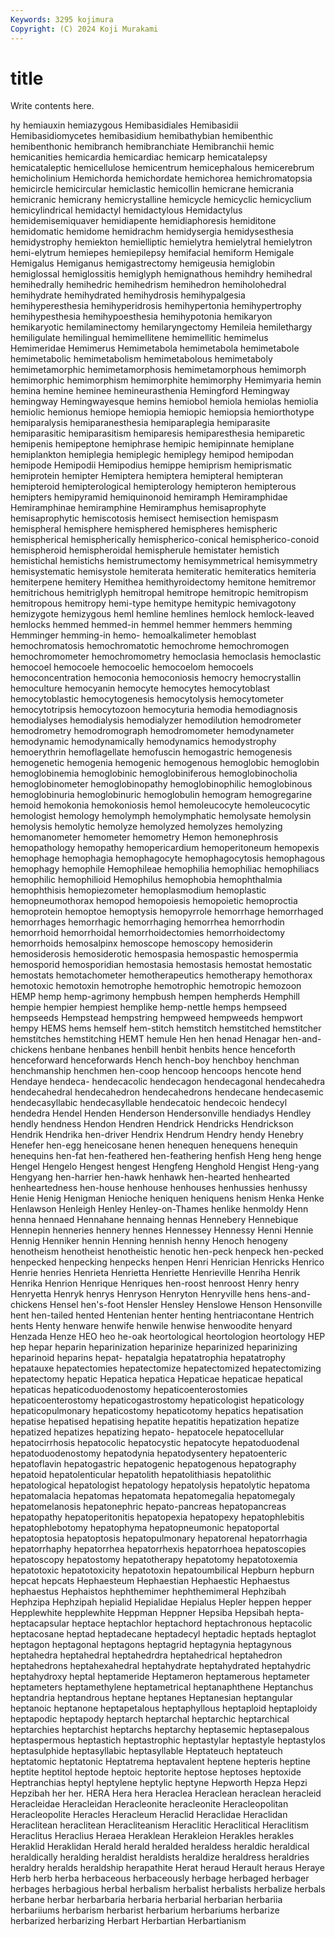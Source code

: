 ```yaml
---
Keywords: 3295 kojimura
Copyright: (C) 2024 Koji Murakami
---
```


# title

Write contents here.



hy hemiauxin
hemiazygous Hemibasidiales Hemibasidii Hemibasidiomycetes hemibasidium hemibathybian hemibenthic hemibenthonic hemibranch hemibranchiate
Hemibranchii hemic hemicanities hemicardia hemicardiac hemicarp hemicatalepsy hemicataleptic hemicellulose hemicentrum
hemicephalous hemicerebrum hemicholinium Hemichorda hemichordate hemichorea hemichromatopsia hemicircle hemicircular hemiclastic
hemicollin hemicrane hemicrania hemicranic hemicrany hemicrystalline hemicycle hemicyclic hemicyclium hemicylindrical
hemidactyl hemidactylous Hemidactylus hemidemisemiquaver hemidiapente hemidiaphoresis hemiditone hemidomatic hemidome hemidrachm
hemidysergia hemidysesthesia hemidystrophy hemiekton hemielliptic hemielytra hemielytral hemielytron hemi-elytrum hemiepes
hemiepilepsy hemifacial hemiform Hemigale Hemigalus Hemiganus hemigastrectomy hemigeusia hemiglobin hemiglossal
hemiglossitis hemiglyph hemignathous hemihdry hemihedral hemihedrally hemihedric hemihedrism hemihedron hemiholohedral
hemihydrate hemihydrated hemihydrosis hemihypalgesia hemihyperesthesia hemihyperidrosis hemihypertonia hemihypertrophy hemihypesthesia hemihypoesthesia
hemihypotonia hemikaryon hemikaryotic hemilaminectomy hemilaryngectomy Hemileia hemilethargy hemiligulate hemilingual hemimellitene
hemimellitic hemimelus Hemimeridae Hemimerus Hemimetabola hemimetabola hemimetabole hemimetabolic hemimetabolism hemimetabolous
hemimetaboly hemimetamorphic hemimetamorphosis hemimetamorphous hemimorph hemimorphic hemimorphism hemimorphite hemimorphy Hemimyaria
hemin hemina hemine heminee hemineurasthenia Hemingford Hemingway hemingway Hemingwayesque hemins
hemiobol hemiola hemiolas hemiolia hemiolic hemionus hemiope hemiopia hemiopic hemiopsia
hemiorthotype hemiparalysis hemiparanesthesia hemiparaplegia hemiparasite hemiparasitic hemiparasitism hemiparesis hemiparesthesia hemiparetic
hemipenis hemipeptone hemiphrase hemipic hemipinnate hemiplane hemiplankton hemiplegia hemiplegic hemiplegy
hemipod hemipodan hemipode Hemipodii Hemipodius hemippe hemiprism hemiprismatic hemiprotein hemipter
Hemiptera hemiptera hemipteral hemipteran hemipteroid hemipterological hemipterology hemipteron hemipterous hemipters
hemipyramid hemiquinonoid hemiramph Hemiramphidae Hemiramphinae hemiramphine Hemiramphus hemisaprophyte hemisaprophytic hemiscotosis
hemisect hemisection hemispasm hemispheral hemisphere hemisphered hemispheres hemispheric hemispherical hemispherically
hemispherico-conical hemispherico-conoid hemispheroid hemispheroidal hemispherule hemistater hemistich hemistichal hemistichs hemistrumectomy
hemisymmetrical hemisymmetry hemisystematic hemisystole hemiterata hemiteratic hemiteratics hemiteria hemiterpene hemitery
Hemithea hemithyroidectomy hemitone hemitremor hemitrichous hemitriglyph hemitropal hemitrope hemitropic hemitropism
hemitropous hemitropy hemi-type hemitype hemitypic hemivagotony hemizygote hemizygous heml hemline
hemlines hemlock hemlock-leaved hemlocks hemmed hemmed-in hemmel hemmer hemmers hemming
Hemminger hemming-in hemo- hemoalkalimeter hemoblast hemochromatosis hemochromatotic hemochrome hemochromogen hemochromometer
hemochromometry hemoclasia hemoclasis hemoclastic hemocoel hemocoele hemocoelic hemocoelom hemocoels hemoconcentration
hemoconia hemoconiosis hemocry hemocrystallin hemoculture hemocyanin hemocyte hemocytes hemocytoblast hemocytoblastic
hemocytogenesis hemocytolysis hemocytometer hemocytotripsis hemocytozoon hemocyturia hemodia hemodiagnosis hemodialyses hemodialysis
hemodialyzer hemodilution hemodrometer hemodrometry hemodromograph hemodromometer hemodynameter hemodynamic hemodynamically hemodynamics
hemodystrophy hemoerythrin hemoflagellate hemofuscin hemogastric hemogenesis hemogenetic hemogenia hemogenic hemogenous
hemoglobic hemoglobin hemoglobinemia hemoglobinic hemoglobiniferous hemoglobinocholia hemoglobinometer hemoglobinopathy hemoglobinophilic hemoglobinous
hemoglobinuria hemoglobinuric hemoglobulin hemogram hemogregarine hemoid hemokonia hemokoniosis hemol hemoleucocyte
hemoleucocytic hemologist hemology hemolymph hemolymphatic hemolysate hemolysin hemolysis hemolytic hemolyze
hemolyzed hemolyzes hemolyzing hemomanometer hemometer hemometry Hemon hemonephrosis hemopathology hemopathy
hemopericardium hemoperitoneum hemopexis hemophage hemophagia hemophagocyte hemophagocytosis hemophagous hemophagy hemophile
Hemophileae hemophilia hemophiliac hemophiliacs hemophilic hemophilioid Hemophilus hemophobia hemophthalmia hemophthisis
hemopiezometer hemoplasmodium hemoplastic hemopneumothorax hemopod hemopoiesis hemopoietic hemoproctia hemoprotein hemoptoe
hemoptysis hemopyrrole hemorrhage hemorrhaged hemorrhages hemorrhagic hemorrhaging hemorrhea hemorrhodin hemorrhoid
hemorrhoidal hemorrhoidectomies hemorrhoidectomy hemorrhoids hemosalpinx hemoscope hemoscopy hemosiderin hemosiderosis hemosiderotic
hemospasia hemospastic hemospermia hemosporid hemosporidian hemostasia hemostasis hemostat hemostatic hemostats
hemotachometer hemotherapeutics hemotherapy hemothorax hemotoxic hemotoxin hemotrophe hemotrophic hemotropic hemozoon
HEMP hemp hemp-agrimony hempbush hempen hempherds Hemphill hempie hempier hempiest
hemplike hemp-nettle hemps hempseed hempseeds Hempstead hempstring hempweed hempweeds hempwort
hempy HEMS hems hemself hem-stitch hemstitch hemstitched hemstitcher hemstitches hemstitching
HEMT hemule Hen hen henad Henagar hen-and-chickens henbane henbanes henbill
henbit henbits hence henceforth henceforward henceforwards Hench hench-boy henchboy henchman
henchmanship henchmen hen-coop hencoop hencoops hencote hend Hendaye hendeca- hendecacolic
hendecagon hendecagonal hendecahedra hendecahedral hendecahedron hendecahedrons hendecane hendecasemic hendecasyllabic hendecasyllable
hendecatoic hendecoic hendecyl hendedra Hendel Henden Henderson Hendersonville hendiadys Hendley
hendly hendness Hendon Hendren Hendrick Hendricks Hendrickson Hendrik Hendrika hen-driver
Hendrix Hendrum Hendry hendy Henebry Henefer hen-egg heneicosane henen henequen
henequens henequin henequins hen-fat hen-feathered hen-feathering henfish Heng heng henge
Hengel Hengelo Hengest hengest Hengfeng Henghold Hengist Heng-yang Hengyang hen-harrier
hen-hawk henhawk hen-hearted henhearted henheartedness hen-house henhouse henhouses henhussies henhussy
Henie Henig Henigman Henioche heniquen heniquens henism Henka Henke Henlawson
Henleigh Henley Henley-on-Thames henlike henmoldy Henn henna hennaed Hennahane hennaing
hennas Hennebery Hennebique Hennepin henneries hennery hennes Hennessey Hennessy Henni
Hennie Hennig Henniker hennin Henning hennish henny Henoch henogeny henotheism
henotheist henotheistic henotic hen-peck henpeck hen-pecked henpecked henpecking henpecks henpen
Henri Henrician Henricks Henrico Henrie henries Henrieta Henrietta Henriette Henrieville
Henriha Henrik Henrika Henrion Henrique Henriques hen-roost henroost Henry henry
Henryetta Henryk henrys Henryson Henryton Henryville hens hens-and-chickens Hensel hen's-foot
Hensler Hensley Henslowe Henson Hensonville hent hen-tailed hented Hentenian henter
henting hentriacontane Hentrich hents Henty henware henwife henwile henwise henwoodite
henyard Henzada Henze HEO heo he-oak heortological heortologion heortology HEP
hep hepar heparin heparinization heparinize heparinized heparinizing heparinoid heparins hepat-
hepatalgia hepatatrophia hepatatrophy hepatauxe hepatectomies hepatectomize hepatectomized hepatectomizing hepatectomy hepatic
Hepatica hepatica Hepaticae hepaticae hepatical hepaticas hepaticoduodenostomy hepaticoenterostomies hepaticoenterostomy hepaticogastrostomy
hepaticologist hepaticology hepaticopulmonary hepaticostomy hepaticotomy hepatics hepatisation hepatise hepatised hepatising
hepatite hepatitis hepatization hepatize hepatized hepatizes hepatizing hepato- hepatocele hepatocellular
hepatocirrhosis hepatocolic hepatocystic hepatocyte hepatoduodenal hepatoduodenostomy hepatodynia hepatodysentery hepatoenteric hepatoflavin
hepatogastric hepatogenic hepatogenous hepatography hepatoid hepatolenticular hepatolith hepatolithiasis hepatolithic hepatological
hepatologist hepatology hepatolysis hepatolytic hepatoma hepatomalacia hepatomas hepatomata hepatomegalia hepatomegaly
hepatomelanosis hepatonephric hepato-pancreas hepatopancreas hepatopathy hepatoperitonitis hepatopexia hepatopexy hepatophlebitis hepatophlebotomy
hepatophyma hepatopneumonic hepatoportal hepatoptosia hepatoptosis hepatopulmonary hepatorenal hepatorrhagia hepatorrhaphy hepatorrhea
hepatorrhexis hepatorrhoea hepatoscopies hepatoscopy hepatostomy hepatotherapy hepatotomy hepatotoxemia hepatotoxic hepatotoxicity
hepatotoxin hepatoumbilical Hepburn hepburn hepcat hepcats Hephaesteum Hephaestian Hephaestic Hephaestus
hephaestus Hephaistos hephthemimer hephthemimeral Hephzibah Hephzipa Hephzipah hepialid Hepialidae Hepialus
Hepler heppen hepper Hepplewhite hepplewhite Heppman Heppner Hepsiba Hepsibah hepta-
heptacapsular heptace heptachlor heptachord heptachronous heptacolic heptacosane heptad heptadecane heptadecyl
heptadic heptads heptaglot heptagon heptagonal heptagons heptagrid heptagynia heptagynous heptahedra
heptahedral heptahedrdra heptahedrical heptahedron heptahedrons heptahexahedral heptahydrate heptahydrated heptahydric heptahydroxy
heptal heptameride Heptameron heptamerous heptameter heptameters heptamethylene heptametrical heptanaphthene Heptanchus
heptandria heptandrous heptane heptanes Heptanesian heptangular heptanoic heptanone heptapetalous heptaphyllous
heptaploid heptaploidy heptapodic heptapody heptarch heptarchal heptarchic heptarchical heptarchies heptarchist
heptarchs heptarchy heptasemic heptasepalous heptaspermous heptastich heptastrophic heptastylar heptastyle heptastylos
heptasulphide heptasyllabic heptasyllable Heptateuch heptateuch heptatomic heptatonic Heptatrema heptavalent heptene
hepteris heptine heptite heptitol heptode heptoic heptorite heptose heptoses heptoxide
Heptranchias heptyl heptylene heptylic heptyne Hepworth Hepza Hepzi Hepzibah her
her. HERA Hera hera Heraclea Heraclean heraclean heracleid Heracleidae Heracleidan
Heracleonite heracleonite Heracleopolitan Heracleopolite Heracles Heracleum Heraclid Heraclidae Heraclidan Heraclitean
heraclitean Heracliteanism Heraclitic Heraclitical Heraclitism Heraclitus Heraclius Heraea Heraklean Herakleion
Herakles herakles Heraklid Heraklidan Herald herald heralded heraldess heraldic heraldical
heraldically heralding heraldist heraldists heraldize heraldress heraldries heraldry heralds heraldship
herapathite Herat heraud Herault heraus Heraye Herb herb herba herbaceous
herbaceously herbage herbaged herbager herbages herbagious herbal herbalism herbalist herbalists
herbalize herbals herbane herbar herbarbaria herbaria herbarial herbarian herbariia herbariiums
herbarism herbarist herbarium herbariums herbarize herbarized herbarizing Herbart Herbartian Herbartianism
